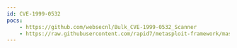 ```yaml
---
id: CVE-1999-0532
pocs:
    - https://github.com/websecnl/Bulk_CVE-1999-0532_Scanner
    - https://raw.githubusercontent.com/rapid7/metasploit-framework/master/modules/auxiliary/gather/enum_dns.rb
---
```

